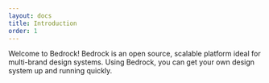 ```yaml
---
layout: docs
title: Introduction
order: 1
---
```

Welcome to Bedrock! Bedrock is an open source, scalable platform ideal for multi-brand design systems. Using Bedrock, you can get your own design system up and running quickly.
